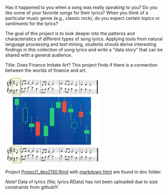 Has it happened to you when a song was really *speaking* to you? Do you like some of your favorite songs for their lyrics? When you think of a particular music genre (e.g., classic rock), do you expect certain *topics* or *sentiments* for the lyrics? 

The goal of this project is to look deeper into the patterns and characteristics of different types of song lyrics. Applying tools from natural language processing and text mining, students should derive interesting findings in this collection of song lyrics and write a "data story" that can be shared with a general audience. 

Title: Does Finance Imitate Art? 
This project finds if there is a connection between the worlds of finance and art. 

<img src="figs/notes.png" width="300">

Project <a href="doc/Project1_dps2150.Rmd">Project1_dps2150.Rmd</a> with <a href="doc/Project1_dps2150.html">markdown html</a> are found in doc folder. 

*Note!* Data of lyrics (file; lyrics.RData) has not been uploaded due to size constraints from github!!! 
